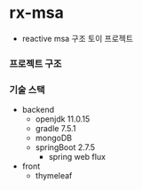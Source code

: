 # rx-msa

- reactive msa 구조 토이 프로젝트

### 프로젝트 구조

### 기술 스택

- backend
    - openjdk 11.0.15
    - gradle 7.5.1
    - mongoDB 
    - springBoot 2.7.5
        - spring web flux
- front
    - thymeleaf